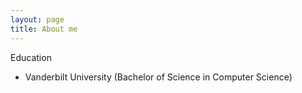 ```yaml
---
layout: page
title: About me
---
```


Education
- Vanderbilt University (Bachelor of Science in Computer Science)

